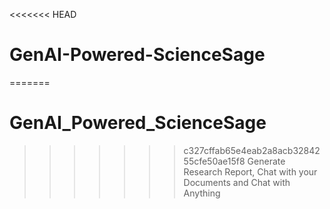 <<<<<<< HEAD
# GenAI-Powered-ScienceSage
=======
# GenAI_Powered_ScienceSage
>>>>>>> c327cffab65e4eab2a8acb3284255cfe50ae15f8
Generate Research Report, Chat with your Documents and Chat with Anything
